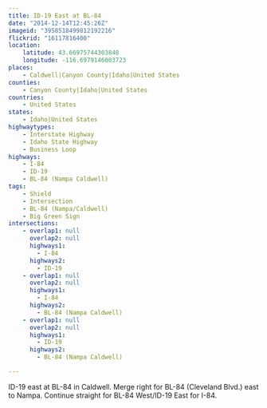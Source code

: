 ```yaml
---
title: ID-19 East at BL-84
date: "2014-12-14T12:45:26Z"
imageid: "3958518499812192216"
flickrid: "16117816400"
location:
    latitude: 43.66975744303848
    longitude: -116.6979146003723
places:
    - Caldwell|Canyon County|Idaho|United States
counties:
    - Canyon County|Idaho|United States
countries:
    - United States
states:
    - Idaho|United States
highwaytypes:
    - Interstate Highway
    - Idaho State Highway
    - Business Loop
highways:
    - I-84
    - ID-19
    - BL-84 (Nampa Caldwell)
tags:
    - Shield
    - Intersection
    - BL-84 (Nampa/Caldwell)
    - Big Green Sign
intersections:
    - overlap1: null
      overlap2: null
      highways1:
        - I-84
      highways2:
        - ID-19
    - overlap1: null
      overlap2: null
      highways1:
        - I-84
      highways2:
        - BL-84 (Nampa Caldwell)
    - overlap1: null
      overlap2: null
      highways1:
        - ID-19
      highways2:
        - BL-84 (Nampa Caldwell)

---
```

ID-19 east at BL-84 in Caldwell.  Merge right for BL-84 (Cleveland Blvd.) east to Nampa.  Continue straight for BL-84 West/ID-19 East for I-84.